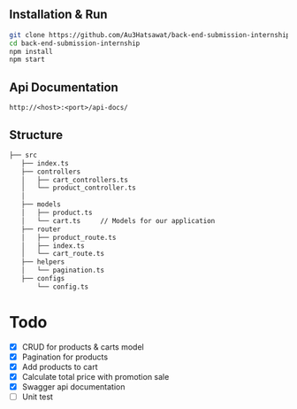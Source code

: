 ## Installation & Run

```bash
git clone https://github.com/Au3Hatsawat/back-end-submission-internship.git
cd back-end-submission-internship
npm install
npm start
```

## Api Documentation

```
http://<host>:<port>/api-docs/
```

## Structure

```bash
├── src
   ├── index.ts
   ├── controllers         
   │   ├── cart_controllers.ts   
   │   └── product_controller.ts  
   │   
   ├── models
   │   ├── product.ts   
   │   └── cart.ts     // Models for our application
   ├── router   
   │   ├── product_route.ts
   │   ├── index.ts    
   │   └── cart_route.ts
   ├── helpers    
   │   └── pagination.ts
   ├── configs    
       └── config.ts
```

# Todo

- [x] CRUD for products & carts model
- [x] Pagination for products
- [X] Add products to cart
- [X] Calculate total price with promotion sale
- [x] Swagger api documentation
- [ ] Unit test
